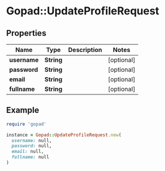 # Gopad::UpdateProfileRequest

## Properties

| Name | Type | Description | Notes |
| ---- | ---- | ----------- | ----- |
| **username** | **String** |  | [optional] |
| **password** | **String** |  | [optional] |
| **email** | **String** |  | [optional] |
| **fullname** | **String** |  | [optional] |

## Example

```ruby
require 'gopad'

instance = Gopad::UpdateProfileRequest.new(
  username: null,
  password: null,
  email: null,
  fullname: null
)
```

